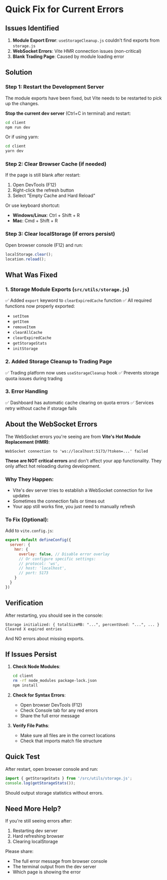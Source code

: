 # Quick Fix for Current Errors

## Issues Identified

1. **Module Export Error**: `useStorageCleanup.js` couldn't find exports from `storage.js`
2. **WebSocket Errors**: Vite HMR connection issues (non-critical)
3. **Blank Trading Page**: Caused by module loading error

## Solution

### Step 1: Restart the Development Server

The module exports have been fixed, but Vite needs to be restarted to pick up the changes.

**Stop the current dev server** (Ctrl+C in terminal) and restart:

```bash
cd client
npm run dev
```

Or if using yarn:
```bash
cd client
yarn dev
```

### Step 2: Clear Browser Cache (if needed)

If the page is still blank after restart:

1. Open DevTools (F12)
2. Right-click the refresh button
3. Select "Empty Cache and Hard Reload"

Or use keyboard shortcut:
- **Windows/Linux**: Ctrl + Shift + R
- **Mac**: Cmd + Shift + R

### Step 3: Clear localStorage (if errors persist)

Open browser console (F12) and run:
```javascript
localStorage.clear();
location.reload();
```

## What Was Fixed

### 1. Storage Module Exports (`src/utils/storage.js`)
✅ Added `export` keyword to `clearExpiredCache` function
✅ All required functions now properly exported:
   - `setItem`
   - `getItem`
   - `removeItem`
   - `clearAllCache`
   - `clearExpiredCache`
   - `getStorageStats`
   - `initStorage`

### 2. Added Storage Cleanup to Trading Page
✅ Trading platform now uses `useStorageCleanup` hook
✅ Prevents storage quota issues during trading

### 3. Error Handling
✅ Dashboard has automatic cache clearing on quota errors
✅ Services retry without cache if storage fails

## About the WebSocket Errors

The WebSocket errors you're seeing are from **Vite's Hot Module Replacement (HMR)**:

```
WebSocket connection to 'ws://localhost:5173/?token=...' failed
```

**These are NOT critical errors** and don't affect your app functionality. They only affect hot reloading during development.

### Why They Happen:
- Vite's dev server tries to establish a WebSocket connection for live updates
- Sometimes the connection fails or times out
- Your app still works fine, you just need to manually refresh

### To Fix (Optional):
Add to `vite.config.js`:
```javascript
export default defineConfig({
  server: {
    hmr: {
      overlay: false, // Disable error overlay
      // Or configure specific settings:
      // protocol: 'ws',
      // host: 'localhost',
      // port: 5173
    }
  }
})
```

## Verification

After restarting, you should see in the console:

```
Storage initialized: { totalSizeMB: "...", percentUsed: "...", ... }
Cleared X expired entries
```

And NO errors about missing exports.

## If Issues Persist

1. **Check Node Modules**:
   ```bash
   cd client
   rm -rf node_modules package-lock.json
   npm install
   ```

2. **Check for Syntax Errors**:
   - Open browser DevTools (F12)
   - Check Console tab for any red errors
   - Share the full error message

3. **Verify File Paths**:
   - Make sure all files are in the correct locations
   - Check that imports match file structure

## Quick Test

After restart, open browser console and run:
```javascript
import { getStorageStats } from '/src/utils/storage.js';
console.log(getStorageStats());
```

Should output storage statistics without errors.

## Need More Help?

If you're still seeing errors after:
1. Restarting dev server
2. Hard refreshing browser
3. Clearing localStorage

Please share:
- The full error message from browser console
- The terminal output from the dev server
- Which page is showing the error
